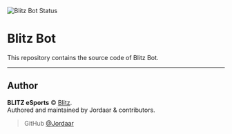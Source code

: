 ![Blitz Bot Status](https://bot-api.blitz-esports.ml/api/website/status?url=http://bot.blitz-esports.ml:8106)

# Blitz Bot

This repository contains the source code of Blitz Bot.

---

## Author

**BLITZ eSports** © [Blitz](https://github.com/orgs/Blitz-Esports/people).  
Authored and maintained by Jordaar & contributors.

> GitHub [@Jordaar](https://github.com/Jordaar)
